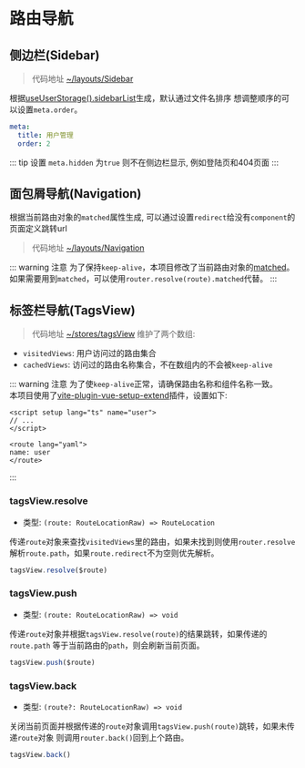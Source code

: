 # 路由导航
## 侧边栏(Sidebar)
> 代码地址
[~/layouts/Sidebar](https://github.com/zhiyuanzmj/vitesse-element-admin/tree/main/src/layouts/Sidebar)

根据[useUserStorage().sidebarList](https://github.com/zhiyuanzmj/vitesse-element-admin/blob/main/src/stores/user.ts#L12)生成，默认通过文件名排序 想调整顺序的可以设置`meta.order`。

``` yaml
meta:
  title: 用户管理
  order: 2
```
::: tip 
设置 `meta.hidden` 为`true` 则不在侧边栏显示, 例如登陆页和404页面 
:::

## 面包屑导航(Navigation)
根据当前路由对象的`matched`属性生成, 可以通过设置`redirect`给没有`component`的页面定义跳转url
> 代码地址
[~/layouts/Navigation](https://github.com/zhiyuanzmj/vitesse-element-admin/tree/main/src/layouts/Navigation)

::: warning 注意
为了保持`keep-alive`，本项目修改了当前路由对象的[matched](https://github.com/zhiyuanzmj/vitesse-element-admin/blob/main/src/modules/router.ts#L33)。如果需要用到`matched`，可以使用`router.resolve(route).matched`代替。
:::

## 标签栏导航(TagsView)
> 代码地址 [~/stores/tagsView](https://github.com/zhiyuanzmj/vitesse-element-admin/blob/main/src/stores/tagsView.ts) 维护了两个数组:
- `visitedViews`: 用户访问过的路由集合
- `cachedViews`: 访问过的路由名称集合，不在数组内的不会被`keep-alive`

::: warning 注意
为了使`keep-alive`正常，请确保路由名称和组件名称一致。\
本项目使用了[vite-plugin-vue-setup-extend](https://github.com/vbenjs/vite-plugin-vue-setup-extend)插件，设置如下:
``` vue
<script setup lang="ts" name="user">
// ...
</script>

<route lang="yaml">
name: user
</route>
```
:::

### tagsView.resolve
- 类型: `(route: RouteLocationRaw) => RouteLocation`

传递`route`对象来查找`visitedViews`里的路由，如果未找到则使用`router.resolve`解析`route.path`，如果`route.redirect`不为空则优先解析。
``` ts
tagsView.resolve($route)
```

### tagsView.push
- 类型: `(route: RouteLocationRaw) => void`

传递`route`对象并根据`tagsView.resolve(route)`的结果跳转，如果传递的`route.path` 等于当前路由的`path`，则会刷新当前页面。
``` ts
tagsView.push($route)
```

### tagsView.back
- 类型: `(route?: RouteLocationRaw) => void`

关闭当前页面并根据传递的`route`对象调用`tagsView.push(route)`跳转，如果未传递`route`对象 则调用`router.back()`回到上个路由。
``` ts
tagsView.back()
```